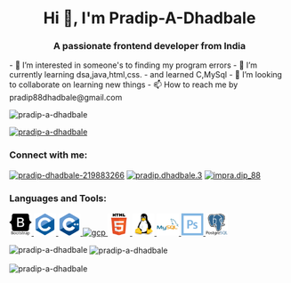 
<h1 align="center">Hi 👋, I'm Pradip-A-Dhadbale</h1>
<h3 align="center">A passionate frontend developer from India</h3>
- 👀 I’m interested in someone's to finding my program errors 
 - 🌱 I’m currently learning dsa,java,html,css. 
 - and learned C,MySql  
 - 💞️ I’m looking to collaborate on learning new things  
 - 📫 How to reach me by pradip88dhadbale@gmail.com

<p align="left"> <img src="https://komarev.com/ghpvc/?username=pradip-a-dhadbale&label=Profile%20views&color=0e75b6&style=flat" alt="pradip-a-dhadbale" /> </p>

<p align="left"> <a href="https://github.com/ryo-ma/github-profile-trophy"><img src="https://github-profile-trophy.vercel.app/?username=pradip-a-dhadbale" alt="pradip-a-dhadbale" /></a> </p>

<h3 align="left">Connect with me:</h3>
<p align="left">
<a href="https://linkedin.com/in/pradip-dhadbale-219883266" target="blank"><img align="center" src="https://raw.githubusercontent.com/rahuldkjain/github-profile-readme-generator/master/src/images/icons/Social/linked-in-alt.svg" alt="pradip-dhadbale-219883266" height="30" width="40" /></a>
<a href="https://fb.com/pradip.dhadbale.3" target="blank"><img align="center" src="https://raw.githubusercontent.com/rahuldkjain/github-profile-readme-generator/master/src/images/icons/Social/facebook.svg" alt="pradip.dhadbale.3" height="30" width="40" /></a>
<a href="https://instagram.com/impra.dip_88" target="blank"><img align="center" src="https://raw.githubusercontent.com/rahuldkjain/github-profile-readme-generator/master/src/images/icons/Social/instagram.svg" alt="impra.dip_88" height="30" width="40" /></a>
</p>

<h3 align="left">Languages and Tools:</h3>
<p align="left"> <a href="https://getbootstrap.com" target="_blank" rel="noreferrer"> <img src="https://raw.githubusercontent.com/devicons/devicon/master/icons/bootstrap/bootstrap-plain-wordmark.svg" alt="bootstrap" width="40" height="40"/> </a> <a href="https://www.cprogramming.com/" target="_blank" rel="noreferrer"> <img src="https://raw.githubusercontent.com/devicons/devicon/master/icons/c/c-original.svg" alt="c" width="40" height="40"/> </a> <a href="https://www.w3schools.com/cpp/" target="_blank" rel="noreferrer"> <img src="https://raw.githubusercontent.com/devicons/devicon/master/icons/cplusplus/cplusplus-original.svg" alt="cplusplus" width="40" height="40"/> </a> <a href="https://cloud.google.com" target="_blank" rel="noreferrer"> <img src="https://www.vectorlogo.zone/logos/google_cloud/google_cloud-icon.svg" alt="gcp" width="40" height="40"/> </a> <a href="https://www.w3.org/html/" target="_blank" rel="noreferrer"> <img src="https://raw.githubusercontent.com/devicons/devicon/master/icons/html5/html5-original-wordmark.svg" alt="html5" width="40" height="40"/> </a> <a href="https://www.linux.org/" target="_blank" rel="noreferrer"> <img src="https://raw.githubusercontent.com/devicons/devicon/master/icons/linux/linux-original.svg" alt="linux" width="40" height="40"/> </a> <a href="https://www.mysql.com/" target="_blank" rel="noreferrer"> <img src="https://raw.githubusercontent.com/devicons/devicon/master/icons/mysql/mysql-original-wordmark.svg" alt="mysql" width="40" height="40"/> </a> <a href="https://www.photoshop.com/en" target="_blank" rel="noreferrer"> <img src="https://raw.githubusercontent.com/devicons/devicon/master/icons/photoshop/photoshop-line.svg" alt="photoshop" width="40" height="40"/> </a> <a href="https://www.postgresql.org" target="_blank" rel="noreferrer"> <img src="https://raw.githubusercontent.com/devicons/devicon/master/icons/postgresql/postgresql-original-wordmark.svg" alt="postgresql" width="40" height="40"/> </a> </p>

<p><img align="left" src="https://github-readme-stats.vercel.app/api/top-langs?username=pradip-a-dhadbale&show_icons=true&locale=en&layout=compact" alt="pradip-a-dhadbale" /></p>

<p>&nbsp;<img align="center" src="https://github-readme-stats.vercel.app/api?username=pradip-a-dhadbale&show_icons=true&locale=en" alt="pradip-a-dhadbale" /></p>

<p><img align="center" src="https://github-readme-streak-stats.herokuapp.com/?user=pradip-a-dhadbale&" alt="pradip-a-dhadbale" /></p>